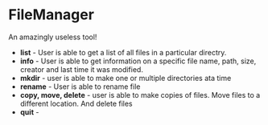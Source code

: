 # FileManager

An amazingly useless tool!

* **list** - User is able to get a list of all files in a particular directry.
* **info** - User is able to get information on a specific file name, path, size, creator and last time it was modified.
* **mkdir** - user is able to make one or multiple directories ata time
* **rename** - User is able to rename file
* **copy, move, delete** - user is able to make copies of files. Move files to a different location. And delete files
* **quit** - 